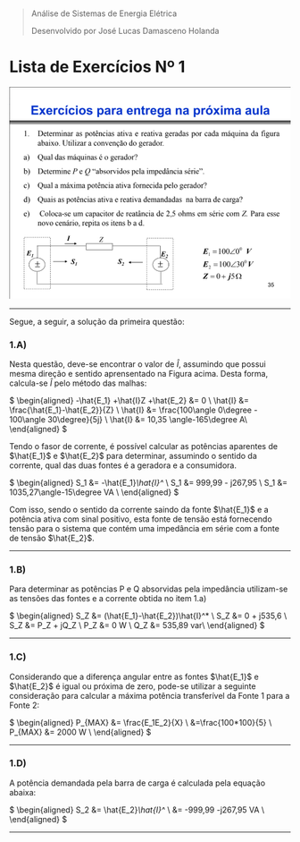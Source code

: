#
>Análise de Sistemas de Energia Elétrica
>
>Desenvolvido por José Lucas Damasceno Holanda
#

<h1>Lista de Exercícios Nº 1</h1>


![Questão 01](Fig01.PNG "Questão 01")

----

Segue, a seguir, a solução da primeira questão:


<h3>1.A)</h3>

Nesta questão, deve-se encontrar o valor de $\hat{I}$, assumindo que possui mesma direção e sentido aprensentado na Figura acima. Desta forma, calcula-se $\hat{I}$ pelo método das malhas:


$
\begin{aligned}
-\hat{E_1} +\hat{I}Z +\hat{E_2}  &= 0 \\
\hat{I} &= \frac{\hat{E_1}-\hat{E_2}}{Z} \\
\hat{I} &= \frac{100\angle 0\degree - 100\angle 30\degree}{5j} \\
\hat{I} &= 10,35 \angle-165\degree  A\\
\end{aligned}
$


Tendo o fasor de corrente, é possível calcular as potências aparentes de $\hat{E_1}$ e $\hat{E_2}$ para determinar, assumindo o sentido da corrente, qual das duas fontes é a geradora e a consumidora.


$
\begin{aligned}
S_1 &= -\hat{E_1}*\hat{I}^* \\
S_1 &= 999,99 - j267,95 \\
S_1 &= 1035,27\angle-15\degree  VA \\
\end{aligned}
$

Com isso, sendo o sentido da corrente saindo da fonte $\hat{E_1}$ e a potência ativa com sinal positivo, esta fonte de tensão está fornecendo tensão para o sistema que contém uma impedância em série com a fonte de tensão $\hat{E_2}$.

----
<h3>1.B)</h3>

Para determinar as potências P e Q absorvidas pela impedância utilizam-se as tensões das fontes e a corrente obtida no item 1.a)

$
\begin{aligned}
S_Z &= (\hat{E_1}-\hat{E_2})\hat{I}^* \\
S_Z &= 0 + j535,6 \\
S_Z &= P_Z + jQ_Z \\
P_Z &= 0 W \\
Q_Z &= 535,89 var\\
\end{aligned}
$


----
<h3>1.C)</h3>

Considerando que a diferença angular entre as fontes $\hat{E_1}$ e $\hat{E_2}$ é igual ou próxima de zero, pode-se utilizar a seguinte consideração para calcular a máxima potência transferível da Fonte 1 para a Fonte 2:

$
\begin{aligned}
P_{MAX} &= \frac{E_1E_2}{X} \\
&=\frac{100*100}{5} \\
P_{MAX} &= 2000 W \\
\end{aligned}
$

----
<h3>1.D)</h3>

A potência demandada pela barra de carga é calculada pela equação abaixa:

$
\begin{aligned}
S_2 &= \hat{E_2}*\hat{I}^* \\
&= -999,99 -j267,95 VA \\
\end{aligned}
$

----
